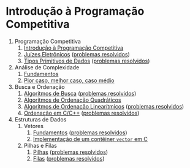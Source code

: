# Introdução à Programação Competitiva

1. Programação Competitiva
    1. [Introdução à Programação Competitiva](Introducao/slides/introducao_a_programacao_competitiva/introducao_a_programacao_competitiva.pdf)
    1. [Juízes Eletrônicos](Introducao/slides/juizes_eletronicos/juizes_eletronicos.pdf) ([problemas resolvidos](problems/juizes_eletronicos/juizes_eletronicos.pdf))
    1. [Tipos Primitivos de Dados](Introducao/slides/tipos_primitivos/tipos_primitivos.pdf) ([problemas resolvidos](problems/tipos_primitivos/tipos_primitivos.pdf))
1. Análise de Complexidade
    1. [Fundamentos](Introducao/slides/analise_de_complexidade-fundamentos/analise_de_complexidade-fundamentos.pdf)
    1. [Pior caso, melhor caso, caso médio](Introducao/slides/analise_de_complexidade-calculo/analise_de_complexidade-calculo.pdf)
1. Busca e Ordenação
    1. [Algoritmos de Busca](Introducao/slides/algoritmos_de_busca/algoritmos_de_busca.pdf) ([problemas resolvidos](problems/algoritmos_de_busca/algoritmos_de_busca.pdf))
    1. [Algoritmos de Ordenação Quadráticos](slides/algoritmos_de_ordenacao_quadraticos/algoritmos_de_ordenacao_quadraticos.pdf)
    1. [Algoritmos de Ordenação Linearítmicos](slides/algoritmos_de_ordenacao_linearitmicos/algoritmos_de_ordenacao_linearitmicos.pdf) ([problemas resolvidos](problems/algoritmos_de_ordenacao_linearitmicos/algoritmos_de_ordenacao_linearitmicos.pdf))
    1. [Ordenação em C/C++](slides/ordenacao_em_Cpp/ordenacao_em_Cpp.pdf) ([problemas resolvidos](problems/ordenacao_em_Cpp/ordenacao_em_Cpp.pdf))
1. Estruturas de Dados
    1. Vetores
        1. [Fundamentos](Estruturas_de_Dados/slides/vetores_fundamentos/vetores_fundamentos.pdf) ([problemas resolvidos](Estruturas_de_Dados/problems/vetores_fundamentos/vetores_fundamentos.pdf))
        1. [Implementação de um contêiner `vector` em C](Estruturas_de_Dados/slides/vetores_implementacao/vetores_implementacao.pdf) 
    1. Pilhas e Filas
        1. [Pilhas](Estruturas_de_Dados/slides/pilhas/pilhas.pdf) ([problemas resolvidos](problems/pilhas/PF-2.pdf))
        1. [Filas](Estruturas_de_Dados/slides/filas/filas.pdf) ([problemas resolvidos](problems/filas/filas.pdf))
